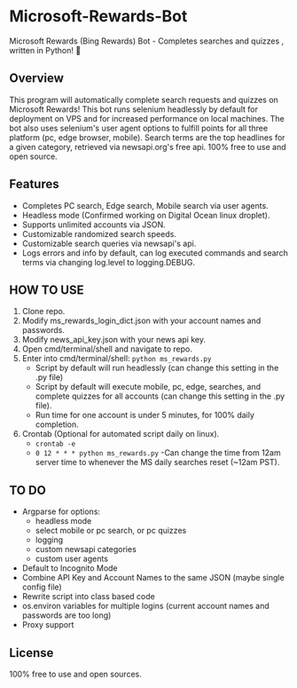 # Microsoft-Rewards-Bot
 
Microsoft Rewards (Bing Rewards) Bot - Completes searches and quizzes
, written in Python!   :raised_hands: 

<h2>Overview</h2>

This program will automatically complete search requests and quizzes on Microsoft Rewards! This bot runs selenium headlessly by default for deployment on VPS and for increased performance on local machines. The bot also uses selenium's user agent options to fulfill points for all three platform (pc, edge browser, mobile). Search terms are the top headlines for a given category, retrieved via newsapi.org's free api. 100% free to use and open source.  


<h2>Features</h2> 
 
- Completes PC search, Edge search, Mobile search via user agents.  
- Headless mode (Confirmed working on Digital Ocean linux droplet).  
- Supports unlimited accounts via JSON.  
- Customizable randomized search speeds.  
- Customizable search queries via newsapi's api.  
- Logs errors and info by default, can log executed commands and search terms via changing log.level to logging.DEBUG.  



<h2>HOW TO USE</h2> 
 
1. Clone repo.  
2. Modify ms_rewards_login_dict.json with your account names and passwords.  
3. Modify news_api_key.json with your news api key.  
4. Open cmd/terminal/shell and navigate to repo.  
5. Enter into cmd/terminal/shell: `python ms_rewards.py`  
	- Script by default will run headlessly (can change this setting in the .py file)  
	- Script by default will execute mobile, pc, edge, searches, and complete quizzes for all accounts (can change this setting in the .py file).  
	- Run time for one account is under 5 minutes, for 100% daily completion.  
6. Crontab (Optional for automated script daily on linux).  
	- `crontab -e`
	- `0 12 * * * python ms_rewards.py`
		-Can change the time from 12am server time to whenever the MS daily searches reset (~12am PST).
	
<h2>TO DO</h2>

- Argparse for options:
	- headless mode
	- select mobile or pc search, or pc quizzes
	- logging 
	- custom newsapi categories
	- custom user agents
- Default to Incognito Mode
- Combine API Key and Account Names to the same JSON (maybe single config file)
- Rewrite script into class based code
- os.environ variables for multiple logins (current account names and passwords are too long)
- Proxy support

<h2>License</h2>

100% free to use and open sources.


